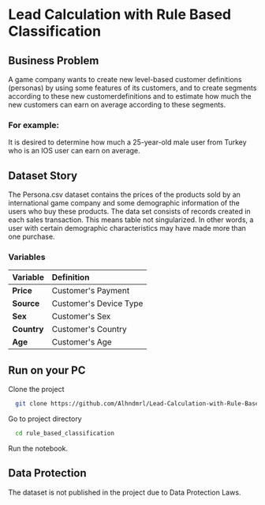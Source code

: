 

# Lead Calculation with Rule Based Classification

## Business Problem
A game company wants to create new level-based customer definitions (personas) by using some features of its customers, and to create segments according to these new customerdefinitions and to estimate how much the new customers can earn on average according to these segments.

### For example:
It is desired to determine how much a 25-year-old male user from Turkey who is an IOS user can earn on average.


## Dataset Story

The Persona.csv dataset contains the prices of the products sold by an international game company and some demographic information of the users who buy these products. The data set consists of records created in each sales transaction. This means table not singularized. In other words, a user with certain demographic characteristics may have made more than one purchase.

### Variables

| **Variable** | **Definition**                       |  
| :-------- | :-------------------------------- |
| **Price**      | Customer's Payment |
| **Source**      | Customer's Device Type |
| **Sex**      | Customer's Sex |
| **Country**      | Customer's Country |
| **Age**      | Customer's Age |


  
## Run on your PC

Clone the project

```bash
  git clone https://github.com/Alhndmrl/Lead-Calculation-with-Rule-Based-Classification
```

Go to project directory

```bash
  cd rule_based_classification 
```

Run the notebook.




  
## Data Protection

The dataset is not published in the project due to Data Protection Laws.




  
